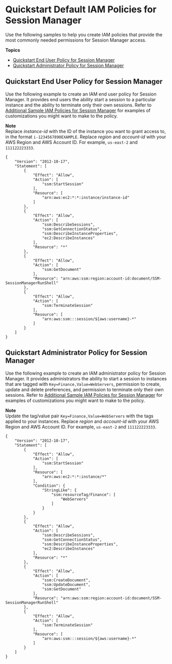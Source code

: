 # Quickstart Default IAM Policies for Session Manager<a name="getting-started-restrict-access-quickstart"></a>

Use the following samples to help you create IAM policies that provide the most commonly needed permissions for Session Manager access\. 

**Topics**
+ [Quickstart End User Policy for Session Manager](#restrict-access-quickstart-end-user)
+ [Quickstart Administrator Policy for Session Manager](#restrict-access-quickstart-admin)

## Quickstart End User Policy for Session Manager<a name="restrict-access-quickstart-end-user"></a>

Use the following example to create an IAM end user policy for Session Manager\. It provides end users the ability start a session to a particular instance and the ability to terminate only their own sessions\. Refer to [Additional Sample IAM Policies for Session Manager](getting-started-restrict-access-examples.md) for examples of customizations you might want to make to the policy\.

**Note**  
Replace *instance\-id* with the ID of the instance you want to grant access to, in the format `i-1234567890EXAMPLE`\. Replace *region* and *account\-id* with your AWS Region and AWS Account ID\. For example, `us-east-2` and `111122223333`\.

```
{
    "Version": "2012-10-17",
    "Statement": [
        {
            "Effect": "Allow",
            "Action": [
                "ssm:StartSession"
            ],
            "Resource": [
                "arn:aws:ec2:*:*:instance/instance-id"
            ]
        },
        {
            "Effect": "Allow",
            "Action": [
                "ssm:DescribeSessions",
                "ssm:GetConnectionStatus",
                "ssm:DescribeInstanceProperties",
                "ec2:DescribeInstances"
            ],
            "Resource": "*"
        },
        {
            "Effect": "Allow",
            "Action": [
                "ssm:GetDocument"
            ],
            "Resource": "arn:aws:ssm:region:account-id:document/SSM-SessionManagerRunShell"
        },
        {
            "Effect": "Allow",
            "Action": [
                "ssm:TerminateSession"
            ],
            "Resource": [
                "arn:aws:ssm:::session/${aws:username}-*"
            ]
        }
    ]
}
```

## Quickstart Administrator Policy for Session Manager<a name="restrict-access-quickstart-admin"></a>

Use the following example to create an IAM administrator policy for Session Manager\. It provides administrators the ability to start a session to instances that are tagged with `Key=Finance,Value=WebServers`, permission to create, update and delete preferences, and permission to terminate only their own sessions\. Refer to [Additional Sample IAM Policies for Session Manager](getting-started-restrict-access-examples.md) for examples of customizations you might want to make to the policy\.

**Note**  
Update the tag/value pair `Key=Finance,Value=WebServers` with the tags applied to your instances\. Replace *region* and *account\-id* with your AWS Region and AWS Account ID\. For example, `us-east-2` and `111122223333`\.

```
{
    "Version": "2012-10-17",
    "Statement": [
        {
            "Effect": "Allow",
            "Action": [
                "ssm:StartSession"
            ],
            "Resource": [
                "arn:aws:ec2:*:*:instance/*"
            ],
            "Condition": {
                "StringLike": {
                    "ssm:resourceTag/Finance": [
                        "WebServers"
                    ]
                }
            }
        },
        {
            "Effect": "Allow",
            "Action": [
                "ssm:DescribeSessions",
                "ssm:GetConnectionStatus",
                "ssm:DescribeInstanceProperties",
                "ec2:DescribeInstances"
            ],
            "Resource": "*"
        },
        {
            "Effect": "Allow",
            "Action": [
                "ssm:CreateDocument",
                "ssm:UpdateDocument",
                "ssm:GetDocument"
            ],
            "Resource": "arn:aws:ssm:region:account-id:document/SSM-SessionManagerRunShell"
        },
        {
            "Effect": "Allow",
            "Action": [
                "ssm:TerminateSession"
            ],
            "Resource": [
                "arn:aws:ssm:::session/${aws:username}-*"
            ]
        }
    ]
}
```